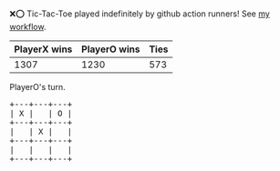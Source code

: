 :x::o: Tic-Tac-Toe played indefinitely by github action runners! See [my workflow](.github/workflows/play.yaml).

|PlayerX wins|PlayerO wins|Ties|
|-|-|-|
|1307|1230|573|

PlayerO's turn.

<pre>
+---+---+---+
| X |   | O |
+---+---+---+
|   | X |   |
+---+---+---+
|   |   |   |
+---+---+---+
</pre>